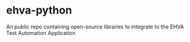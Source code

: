 # ehva-python
An public repo containing open-source libraries to integrate to the EHVA Test Automation Application

